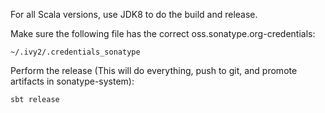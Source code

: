 
For all Scala versions, use JDK8 to do the build and release.

Make sure the following file has the correct oss.sonatype.org-credentials:

	~/.ivy2/.credentials_sonatype

Perform the release (This will do everything, push to git, and promote artifacts in sonatype-system):

	sbt release
